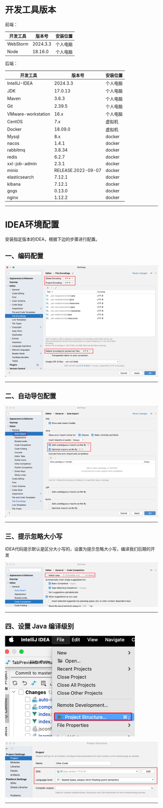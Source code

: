 # 开发工具版本

前端：

| 开发工具 | 版本号   | 安装位置 |
| -------- | -------- | -------- |
| WebStorm | 2024.3.3 | 个人电脑 |
| Node     | 18.16.0  | 个人电脑 |

后端：

| 开发工具           | 版本号             | 安装位置 |
| ------------------ | ------------------ | -------- |
| IntelliJ-IDEA      | 2024.3.3           | 个人电脑 |
| JDK                | 17.0.13            | 个人电脑 |
| Maven              | 3.6.3              | 个人电脑 |
| Git                | 2.39.5             | 个人电脑 |
| VMware-workstation | 16.x               | 个人电脑 |
| CentOS             | 7.x                | 虚拟机   |
| Docker             | 18.09.0            | 虚拟机   |
| Mysql              | 8.x                | docker   |
| nacos              | 1.4.1              | docker   |
| rabbitmq           | 3.8.34             | docker   |
| redis              | 6.2.7              | docker   |
| xxl-job-admin      | 2.3.1              | docker   |
| minio              | RELEASE.2022-09-07 | docker   |
| elasticsearch      | 7.12.1             | docker   |
| kibana             | 7.12.1             | docker   |
| gogs               | 0.13.0             | docker   |
| nginx              | 1.12.2             | docker   |



---

# IDEA环境配置

安装指定版本的IDEA，根据下边的步骤进行配置。

## 一、编码配置

![1EFEFE3E-D776-4A83-B12D-13FB5481E4CD](./assets/1EFEFE3E-D776-4A83-B12D-13FB5481E4CD.png)

---

## 二、自动导包配置

![image-20250309172956285](./assets/image-20250309172956285.png)

---

## 三、提示忽略大小写

IDEA代码提示默认是区分大小写的，设置为提示忽略大小写，编译我们后期的开发

![image-20250309173317558](./assets/image-20250309173317558.png)

---

## 四、设置 Java 编译级别

<img src="./assets/image-20250309173359263.png" alt="image-20250309173359263" style="zoom:60%;" />

![image-20250309173533246](./assets/image-20250309173533246.png)



-----









